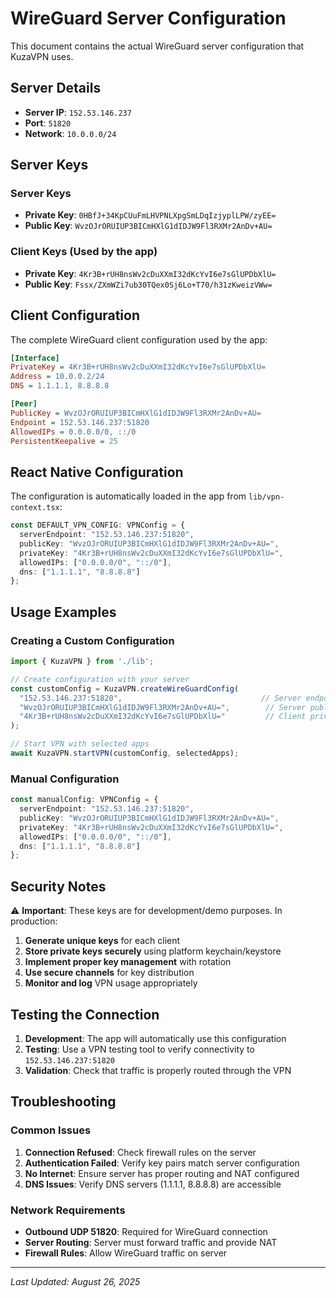# WireGuard Server Configuration

This document contains the actual WireGuard server configuration that KuzaVPN uses.

## Server Details

- **Server IP**: `152.53.146.237`
- **Port**: `51820`
- **Network**: `10.0.0.0/24`

## Server Keys

### Server Keys
- **Private Key**: `0HBfJ+34KpCUuFmLHVPNLXpgSmLDqIzjyplLPW/zyEE=`
- **Public Key**: `WvzOJrORUIUP3BICmHXlG1dIDJW9Fl3RXMr2AnDv+AU=`

### Client Keys (Used by the app)
- **Private Key**: `4Kr3B+rUH8nsWv2cDuXXmI32dKcYvI6e7sGlUPDbXlU=`
- **Public Key**: `Fssx/ZXmWZi7ub30TQex0Sj6Lo+T70/h31zKweizVWw=`

## Client Configuration

The complete WireGuard client configuration used by the app:

```ini
[Interface]
PrivateKey = 4Kr3B+rUH8nsWv2cDuXXmI32dKcYvI6e7sGlUPDbXlU=
Address = 10.0.0.2/24
DNS = 1.1.1.1, 8.8.8.8

[Peer]
PublicKey = WvzOJrORUIUP3BICmHXlG1dIDJW9Fl3RXMr2AnDv+AU=
Endpoint = 152.53.146.237:51820
AllowedIPs = 0.0.0.0/0, ::/0
PersistentKeepalive = 25
```

## React Native Configuration

The configuration is automatically loaded in the app from `lib/vpn-context.tsx`:

```typescript
const DEFAULT_VPN_CONFIG: VPNConfig = {
  serverEndpoint: "152.53.146.237:51820",
  publicKey: "WvzOJrORUIUP3BICmHXlG1dIDJW9Fl3RXMr2AnDv+AU=",
  privateKey: "4Kr3B+rUH8nsWv2cDuXXmI32dKcYvI6e7sGlUPDbXlU=",
  allowedIPs: ["0.0.0.0/0", "::/0"],
  dns: ["1.1.1.1", "8.8.8.8"]
};
```

## Usage Examples

### Creating a Custom Configuration

```typescript
import { KuzaVPN } from './lib';

// Create configuration with your server
const customConfig = KuzaVPN.createWireGuardConfig(
  "152.53.146.237:51820",                               // Server endpoint
  "WvzOJrORUIUP3BICmHXlG1dIDJW9Fl3RXMr2AnDv+AU=",        // Server public key
  "4Kr3B+rUH8nsWv2cDuXXmI32dKcYvI6e7sGlUPDbXlU="         // Client private key
);

// Start VPN with selected apps
await KuzaVPN.startVPN(customConfig, selectedApps);
```

### Manual Configuration

```typescript
const manualConfig: VPNConfig = {
  serverEndpoint: "152.53.146.237:51820",
  publicKey: "WvzOJrORUIUP3BICmHXlG1dIDJW9Fl3RXMr2AnDv+AU=",
  privateKey: "4Kr3B+rUH8nsWv2cDuXXmI32dKcYvI6e7sGlUPDbXlU=",
  allowedIPs: ["0.0.0.0/0", "::/0"],
  dns: ["1.1.1.1", "8.8.8.8"]
};
```

## Security Notes

⚠️ **Important**: These keys are for development/demo purposes. In production:

1. **Generate unique keys** for each client
2. **Store private keys securely** using platform keychain/keystore
3. **Implement proper key management** with rotation
4. **Use secure channels** for key distribution
5. **Monitor and log** VPN usage appropriately

## Testing the Connection

1. **Development**: The app will automatically use this configuration
2. **Testing**: Use a VPN testing tool to verify connectivity to `152.53.146.237:51820`
3. **Validation**: Check that traffic is properly routed through the VPN

## Troubleshooting

### Common Issues

1. **Connection Refused**: Check firewall rules on the server
2. **Authentication Failed**: Verify key pairs match server configuration
3. **No Internet**: Ensure server has proper routing and NAT configured
4. **DNS Issues**: Verify DNS servers (1.1.1.1, 8.8.8.8) are accessible

### Network Requirements

- **Outbound UDP 51820**: Required for WireGuard connection
- **Server Routing**: Server must forward traffic and provide NAT
- **Firewall Rules**: Allow WireGuard traffic on server

---

*Last Updated: August 26, 2025*
